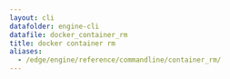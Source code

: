 ```yaml
---
layout: cli
datafolder: engine-cli
datafile: docker_container_rm
title: docker container rm
aliases:
  - /edge/engine/reference/commandline/container_rm/
---
```

<!--
This page is automatically generated from Docker's source code. If you want to
suggest a change to the text that appears here, open a ticket or pull request
in the source repository on GitHub:

https://github.com/docker/cli
-->

